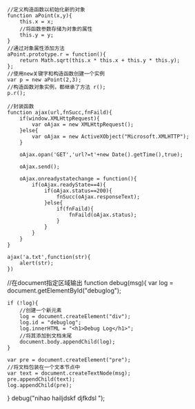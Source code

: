
```
```

```
//定义构造函数以初始化新的对象
function aPoint(x,y){
	this.x = x;
	//将函数参数存储为对象的属性
	this.y = y;
}
//通过对象属性添加方法
aPoint.prototype.r = function(){
	return Math.sqrt(this.x * this.x + this.y * this.y);
};
//使用new关键字和构造函数创建一个实例
var p = new aPoint(2,3);
//构造函数对象实例，都继承了方法 r();
p.r();
```

```
//封装函数
function ajax(url,fnSucc,fnFaild){
	if(window.XMLHttpRequest){
		var oAjax = new XMLHttpRequest();
	}else{
		var oAjax = new ActiveXObject("Microsoft.XMLHTTP");
	}

	oAjax.opan('GET','url?=t'+new Date().getTime(),true);

	oAjax.send();

	oAjax.onreadystatechange = function(){
		if(oAjax.readyState==4){
			if(oAjax.status==200){
				fnSucc(oAjax.responseText);
			}else{
				if(fnFaild){
					fnFaild(oAjax.status);
				}
			}
		}
	}
}

ajax('a.txt',function(str){
	alert(str);
})
```





//在document指定区域输出
function debug(msg){
	var log = document.getElementById("debuglog");

	if (!log){
		//创建一个新元素
		log = document.createElement("div");
		log.id = "debuglog";
		log.innerHTML = "<h1>Debug Log</h1>";
		//将其添加到文档末尾
		document.body.appendChild(log);
	}

	var pre = document.createElement("pre");
	//将文档包装在一个文本节点中
	var text = document.createTextNode(msg);
	pre.appendChild(text);
	log.appendChild(pre);
}
debug("nihao hailjdskf djfkdsl ");
